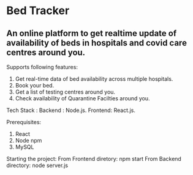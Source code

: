# Bed Tracker

## An online platform to get realtime update of availability of beds in hospitals and covid care centres around you.

Supports following features:
1. Get real-time data of bed availability across multiple hospitals.
2. Book your bed.
3. Get a list of testing centres around you.
4. Check availability of Quarantine Facilties around you.

Tech Stack :
Backend : Node.js.
Frontend: React.js.

Prerequisites:
1. React
2. Node npm
3. MySQL

Starting the project:
From Frontend diretory: npm start
From Backend directory: node server.js

